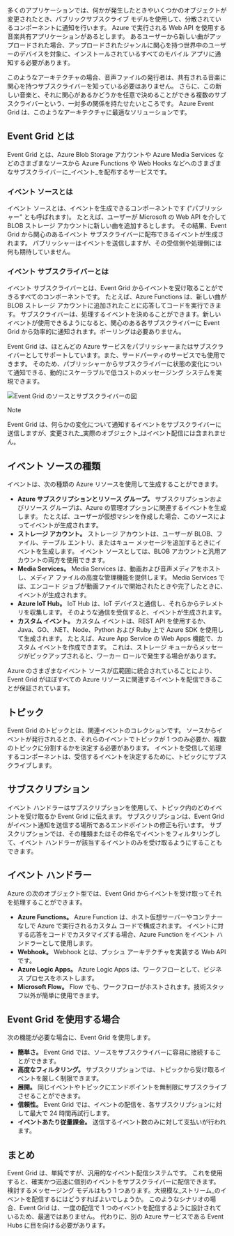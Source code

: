 多くのアプリケーションでは、何かが発生したときやいくつかのオブジェクトが変更されたとき、パブリックサブスクライブ モデルを使用して、分散されているコンポーネントに通知を行います。 Azure で実行される Web API を使用する音楽共有アプリケーションがあるとします。 あるユーザーから新しい曲がアップロードされた場合、アップロードされたジャンルに関心を持つ世界中のユーザーのデバイスを対象に、インストールされているすべてのモバイル アプリに通知する必要があります。

このようなアーキテクチャの場合、音声ファイルの発行者は、共有される音楽に関心を持つサブスクライバーを知っている必要はありません。 さらに、この新しい音楽と、それに関心があるかどうかを任意で決めることができる複数のサブスクライバーという、一対多の関係を持たせたいところです。 Azure Event Grid は、このようなアーキテクチャに最適なソリューションです。

## <a name="what-is-event-grid"></a>Event Grid とは
Event Grid とは、Azure Blob Storage アカウントや Azure Media Services などのさまざまなソースから Azure Functions や Web Hooks などへのさまざまなサブスクライバーに_イベント_を配布するサービスです。

### <a name="what-is-an-event-source"></a>イベント ソースとは
イベント ソースとは、イベントを生成できるコンポーネントです ("パブリッシャー" とも呼ばれます)。 たとえば、ユーザーが Microsoft の Web API を介して BLOB ストレージ アカウントに新しい曲を追加するとします。 その結果、Event Grid から関心のあるイベント サブスクライバーに配布できるイベントが生成されます。 パブリッシャーはイベントを送信しますが、その受信側や処理側には何も期待していません。

### <a name="what-is-an-event-subscriber"></a>イベント サブスクライバーとは
イベント サブスクライバーとは、Event Grid からイベントを受け取ることができるすべてのコンポーネントです。 たとえば、Azure Functions は、新しい曲が BLOB ストレージ アカウントに追加されたことに応答してコードを実行できます。 サブスクライバーは、処理するイベントを決めることができます。新しいイベントが使用できるようになると、関心のある各サブスクライバーに Event Grid から効率的に通知されます。ポーリングは必要ありません。

Event Grid は、ほとんどの Azure サービスをパブリッシャーまたはサブスクライバーとしてサポートしています。また、サードパーティのサービスでも使用できます。 そのため、パブリッシャーからサブスクライバーに状態の変化について通知できる、動的にスケーラブルで低コストのメッセージング システムを実現できます。

![Event Grid のソースとサブスクライバーの図](../images/6-event-grid.png)

> [!NOTE]
> Event Grid は、何らかの変化について通知するイベントをサブスクライバーに送信しますが、変更された_実際のオブジェクト_はイベント配信には含まれません。

## <a name="types-of-event-sources"></a>イベント ソースの種類
イベントは、次の種類の Azure リソースを使用して生成することができます。

- **Azure サブスクリプションとリソース グループ。** サブスクリプションおよびリソース グループは、Azure の管理オプションに関連するイベントを生成します。 たとえば、ユーザーが仮想マシンを作成した場合、このソースによってイベントが生成されます。
- **ストレージ アカウント。** ストレージ アカウントは、ユーザーが BLOB、ファイル、テーブル エントリ、またはキュー メッセージを追加するときにイベントを生成します。 イベント ソースとしては、BLOB アカウントと汎用アカウントの両方を使用できます。
- **Media Services。** Media Services は、動画および音声メディアをホストし、メディア ファイルの高度な管理機能を提供します。 Media Services では、エンコード ジョブが動画ファイルで開始されたときや完了したときに、イベントが生成されます。
- **Azure IoT Hub。** IoT Hub は、IoT デバイスと通信し、それらからテレメトリを収集します。 そのような通信を受信すると、イベントが生成されます。
- **カスタム イベント。** カスタム イベントは、REST API を使用するか、Java、GO、.NET、Node、Python および Ruby 上で Azure SDK を使用して生成されます。 たとえば、Azure App Service の Web Apps 機能で、カスタム イベントを作成できます。 これは、ストレージ キューからメッセージがピックアップされると、ワーカー ロールで発生する場合があります。

Azure のさまざまなイベント ソースが広範囲に統合されていることにより、Event Grid がほぼすべての Azure リソースに関連するイベントを配信できることが保証されています。

## <a name="topics"></a>トピック
Event Grid のトピックとは、関連イベントのコレクションです。 ソースからイベントが発行されるとき、それらのイベントでトピックが 1 つのみ必要か、複数のトピックに分割するかを決定する必要があります。 イベントを受信して処理するコンポーネントは、受信するイベントを決定するために、トピックにサブスクライブします。

## <a name="subscriptions"></a>サブスクリプション
イベント ハンドラーはサブスクリプションを使用して、トピック内のどのイベントを受け取るか Event Grid に伝えます。 サブスクリプションは、Event Grid がイベント通知を送信する場所であるエンドポイントの修正も行います。 サブスクリプションでは、その種類またはその件名でイベントをフィルタリングして、イベント ハンドラーが該当するイベントのみを受け取るようにすることもできます。

## <a name="event-handlers"></a>イベント ハンドラー
Azure の次のオブジェクト型では、Event Grid からイベントを受け取ってそれを処理することができます。

- **Azure Functions。** Azure Function は、ホスト仮想サーバーやコンテナーなしで Azure で実行されるカスタム コードで構成されます。 イベントに対する応答をコードでカスタマイズする場合、Azure Function をイベント ハンドラーとして使用します。
- **Webhook。** Webhook とは、プッシュ アーキテクチャを実装する Web API です。
- **Azure Logic Apps。** Azure Logic Apps は、ワークフローとして、ビジネス プロセスをホストします。
- **Microsoft Flow。** Flow でも、ワークフローがホストされます。技術スタッフ以外が簡単に使用できます。

## <a name="should-you-use-event-grid"></a>Event Grid を使用する場合
次の機能が必要な場合に、Event Grid を使用します。

- **簡単さ。** Event Grid では、ソースをサブスクライバーに容易に接続することができます。
- **高度なフィルタリング。** サブスクリプションでは、トピックから受け取るイベントを厳しく制限できます。
- **展開。** 同じイベントやトピックにエンドポイントを無制限にサブスクライブさせることができます。
- **信頼性。** Event Grid では、イベントの配信を、各サブスクリプションに対して最大で 24 時間再試行します。
- **イベントあたり従量課金。** 送信するイベント数のみに対して支払いが行われます。

## <a name="summary"></a>まとめ
Event Grid は、単純ですが、汎用的なイベント配信システムです。 これを使用すると、確実かつ迅速に個別のイベントをサブスクライバーに配信できます。 検討するメッセージング モデルはもう 1 つあります。大規模な_ストリーム_のイベントを配信するにはどうすればよいでしょうか。 このようなシナリオの場合、Event Grid は、一度の配信で 1 つのイベントを配信するように設計されているため、最適ではありません。 代わりに、別の Azure サービスである Event Hubs に目を向ける必要があります。